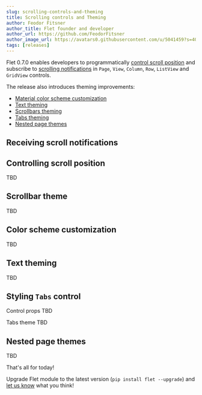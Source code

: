 ```yaml
---
slug: scrolling-controls-and-theming
title: Scrolling controls and Theming
author: Feodor Fitsner
author_title: Flet founder and developer
author_url: https://github.com/FeodorFitsner
author_image_url: https://avatars0.githubusercontent.com/u/5041459?s=400&v=4
tags: [releases]
---
```


Flet 0.7.0 enables developers to programmatically [control scroll position](#controlling-scroll-position) and subscribe to [scrolling notifications](#receiving-scroll-notifications) in `Page`, `View`, `Column`, `Row`, `ListView` and `GridView` controls.

The release also introduces theming improvements:
* [Material color scheme customization](#color-scheme-customization)
* [Text theming](#text-theming)
* [Scrollbars theming](#scrollbar-theme)
* [Tabs theming](#styling-tabs-control)
* [Nested page themes](#nested-page-themes)

## Receiving scroll notifications



## Controlling scroll position

TBD

## Scrollbar theme

TBD

## Color scheme customization

TBD

## Text theming

TBD

## Styling `Tabs` control

Control props TBD

Tabs theme TBD

## Nested page themes

TBD

That's all for today!

Upgrade Flet module to the latest version (`pip install flet --upgrade`) and [let us know](https://discord.gg/dzWXP8SHG8) what you think!
